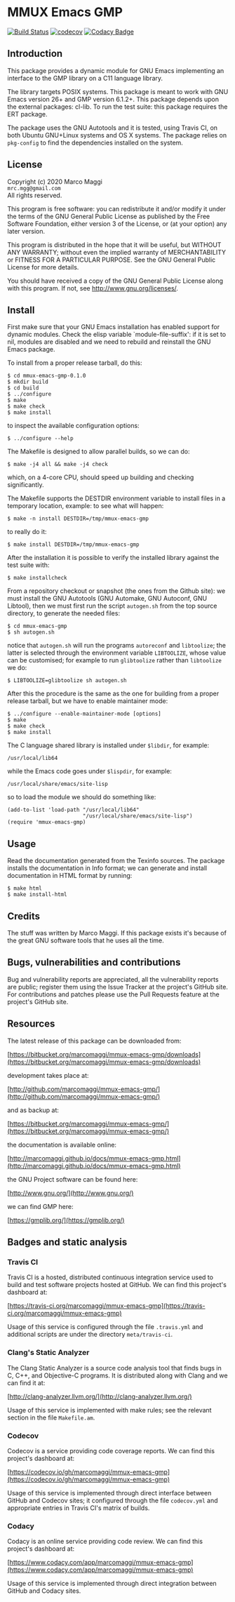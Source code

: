 # MMUX Emacs GMP

[![Build Status](https://travis-ci.org/marcomaggi/mmux-emacs-gmp.svg?branch=master)](https://travis-ci.org/marcomaggi/mmux-emacs-gmp)
[![codecov](https://codecov.io/gh/marcomaggi/mmux-emacs-gmp/branch/master/graph/badge.svg)](https://codecov.io/gh/marcomaggi/mmux-emacs-gmp)
[![Codacy Badge](https://api.codacy.com/project/badge/Grade/b41898f85f6e4e4bad28a1236c086ff3)](https://www.codacy.com/manual/marcomaggi_2/mmux-emacs-gmp?utm_source=github.com&amp;utm_medium=referral&amp;utm_content=marcomaggi/mmux-emacs-gmp&amp;utm_campaign=Badge_Grade)

## Introduction

This package  provides a  dynamic module for  GNU Emacs  implementing an
interface to the GMP library on a C11 language library.

The library targets  POSIX systems.  This package is meant  to work with
GNU Emacs version 26+ and GMP version 6.1.2+.  This package depends upon
the  external packages:  cl-lib.  To  run the  test suite:  this package
requires the ERT package.

The package uses the GNU Autotools and it is tested, using Travis CI, on
both Ubuntu GNU+Linux  systems and OS X systems.  The  package relies on
`pkg-config` to find the dependencies installed on the system.

## License

Copyright (c) 2020 Marco Maggi<br/>
`mrc.mgg@gmail.com`<br/>
All rights reserved.

This program is free software: you  can redistribute it and/or modify it
under the  terms of the GNU  General Public License as  published by the
Free Software Foundation,  either version 3 of the License,  or (at your
option) any later version.

This program  is distributed  in the  hope that it  will be  useful, but
WITHOUT   ANY   WARRANTY;  without   even   the   implied  warranty   of
MERCHANTABILITY  or  FITNESS FOR  A  PARTICULAR  PURPOSE.  See  the  GNU
General Public License for more details.

You should have received a copy  of the GNU General Public License along
with this program.  If not, see <http://www.gnu.org/licenses/>.

## Install

First make sure that your GNU Emacs installation has enabled support for
dynamic modules.   Check the elisp variable  `module-file-suffix': if it
is set to nil, modules are disabled and we need to rebuild and reinstall
the GNU Emacs package.

To install from a proper release tarball, do this:

```
$ cd mmux-emacs-gmp-0.1.0
$ mkdir build
$ cd build
$ ../configure
$ make
$ make check
$ make install
```

to inspect the available configuration options:

```
$ ../configure --help
```

The Makefile is designed to allow parallel builds, so we can do:

```
$ make -j4 all && make -j4 check
```

which,  on  a  4-core  CPU,   should  speed  up  building  and  checking
significantly.

The Makefile supports the DESTDIR  environment variable to install files
in a temporary location, example: to see what will happen:

```
$ make -n install DESTDIR=/tmp/mmux-emacs-gmp
```

to really do it:

```
$ make install DESTDIR=/tmp/mmux-emacs-gmp
```

After the  installation it is  possible to verify the  installed library
against the test suite with:

```
$ make installcheck
```

From a repository checkout or snapshot  (the ones from the Github site):
we  must install  the GNU  Autotools  (GNU Automake,  GNU Autoconf,  GNU
Libtool), then  we must first run  the script `autogen.sh` from  the top
source directory, to generate the needed files:

```
$ cd mmux-emacs-gmp
$ sh autogen.sh

```

notice  that  `autogen.sh`  will   run  the  programs  `autoreconf`  and
`libtoolize`; the  latter is  selected through the  environment variable
`LIBTOOLIZE`,  whose  value  can  be  customised;  for  example  to  run
`glibtoolize` rather than `libtoolize` we do:

```
$ LIBTOOLIZE=glibtoolize sh autogen.sh
```

After this  the procedure  is the same  as the one  for building  from a
proper release tarball, but we have to enable maintainer mode:

```
$ ../configure --enable-maintainer-mode [options]
$ make
$ make check
$ make install
```

The C language shared library is installed under `$libdir`, for example:

```
/usr/local/lib64
```

while the Emacs code goes under `$lispdir`, for example:

```
/usr/local/share/emacs/site-lisp
```

so to load the module we should do something like:

```
(add-to-list 'load-path "/usr/local/lib64"
                        "/usr/local/share/emacs/site-lisp")
(require 'mmux-emacs-gmp)
```

## Usage

Read the documentation generated from  the Texinfo sources.  The package
installs the documentation  in Info format; we can  generate and install
documentation in HTML format by running:

```
$ make html
$ make install-html
```

## Credits

The  stuff was  written by  Marco Maggi.   If this  package exists  it's
because of the great GNU software tools that he uses all the time.

## Bugs, vulnerabilities and contributions

Bug  and vulnerability  reports are  appreciated, all  the vulnerability
reports  are  public; register  them  using  the  Issue Tracker  at  the
project's GitHub  site.  For  contributions and  patches please  use the
Pull Requests feature at the project's GitHub site.

## Resources

The latest release of this package can be downloaded from:

[https://bitbucket.org/marcomaggi/mmux-emacs-gmp/downloads](https://bitbucket.org/marcomaggi/mmux-emacs-gmp/downloads)

development takes place at:

[http://github.com/marcomaggi/mmux-emacs-gmp/](http://github.com/marcomaggi/mmux-emacs-gmp/)

and as backup at:

[https://bitbucket.org/marcomaggi/mmux-emacs-gmp/](https://bitbucket.org/marcomaggi/mmux-emacs-gmp/)

the documentation is available online:

[http://marcomaggi.github.io/docs/mmux-emacs-gmp.html](http://marcomaggi.github.io/docs/mmux-emacs-gmp.html)

the GNU Project software can be found here:

[http://www.gnu.org/](http://www.gnu.org/)

we can find GMP here:

[https://gmplib.org/](https://gmplib.org/)

## Badges and static analysis

### Travis CI

Travis CI is  a hosted, distributed continuous  integration service used
to build and test software projects  hosted at GitHub.  We can find this
project's dashboard at:

[https://travis-ci.org/marcomaggi/mmux-emacs-gmp](https://travis-ci.org/marcomaggi/mmux-emacs-gmp)

Usage of this  service is configured through the  file `.travis.yml` and
additional scripts are under the directory `meta/travis-ci`.

### Clang's Static Analyzer

The Clang Static Analyzer is a source code analysis tool that finds bugs
in C, C++, and Objective-C programs.  It is distributed along with Clang
and we can find it at:

[http://clang-analyzer.llvm.org/](http://clang-analyzer.llvm.org/)

Usage of this  service is implemented with make rules;  see the relevant
section in the file `Makefile.am`.

### Codecov

Codecov is a service providing code  coverage reports.  We can find this
project's dashboard at:

[https://codecov.io/gh/marcomaggi/mmux-emacs-gmp](https://codecov.io/gh/marcomaggi/mmux-emacs-gmp)

Usage of  this service is  implemented through direct  interface between
GitHub and Codecov  sites; it configured through  the file `codecov.yml`
and appropriate entries in Travis CI's matrix of builds.

### Codacy

Codacy is  an online service  providing code  review.  We can  find this
project's dashboard at:

[https://www.codacy.com/app/marcomaggi/mmux-emacs-gmp](https://www.codacy.com/app/marcomaggi/mmux-emacs-gmp)

Usage of this service is  implemented through direct integration between
GitHub and Codacy sites.
